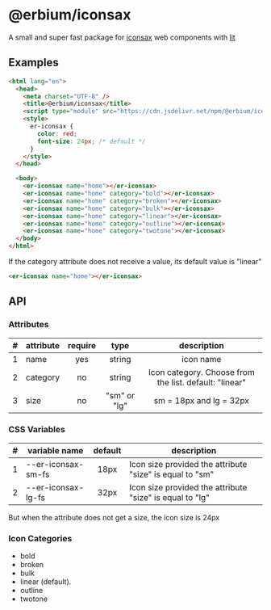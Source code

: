 # @erbium/iconsax

A small and super fast package for [iconsax](https://github.com/lusaxweb/iconsax) web components with [lit](https://github.com/lit/lit)

## Examples

```html
<html lang="en">
  <head>
    <meta charset="UTF-8" />
    <title>@erbium/iconsax</title>
    <script type="module" src="https://cdn.jsdelivr.net/npm/@erbium/iconsax/+esm"></script>
    <style>
      er-iconsax {
        color: red;
        font-size: 24px; /* default */
      }
    </style>
  </head>

  <body>
    <er-iconsax name="home"></er-iconsax>
    <er-iconsax name="home" category="bold"></er-iconsax>
    <er-iconsax name="home" category="broken"></er-iconsax>
    <er-iconsax name="home" category="bulk"></er-iconsax>
    <er-iconsax name="home" category="linear"></er-iconsax>
    <er-iconsax name="home" category="outline"></er-iconsax>
    <er-iconsax name="home" category="twotone"></er-iconsax>
  </body>
</html>
```

If the category attribute does not receive a value, its default value is "linear"

```html
<er-iconsax name="home"></er-iconsax>
```

## API

### Attributes

|  #  | attribute | require |     type     |                      description                       |
| :-: | --------- | :-----: | :----------: | :----------------------------------------------------: |
|  1  | name      |   yes   |    string    |                       icon name                        |
|  2  | category  |   no    |    string    | Icon category. Choose from the list. default: "linear" |
|  3  | size      |   no    | "sm" or "lg" |                sm = 18px and lg = 32px                 |

### CSS Variables

|  #  | variable name         | default | description                                              |
| :-: | --------------------- | :-----: | -------------------------------------------------------- |
|  1  | --er-iconsax-sm-fs |  18px   | Icon size provided the attribute "size" is equal to "sm" |
|  2  | --er-iconsax-lg-fs |  32px   | Icon size provided the attribute "size" is equal to "lg" |

But when the attribute does not get a size, the icon size is 24px

### Icon Categories

- bold
- broken
- bulk
- linear (default).
- outline
- twotone
